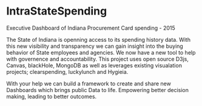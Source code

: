 # IntraStateSpending
Executive Dashboard of Indiana Procurement Card spending - 2015

The State of Indiana is openning access to its spending history data. With this new visibility and transparency we can gain insight 
into the buying behavior of State employees and agencies. We now have a new tool to help with governence and accountability.
This project uses open source D3js, Canvas, blackHole, MongoDB as well as leverages existing visualation projects; clearspending, luckylunch and Hygieia.

With your help we can build a framework to create and share new Dashboards which brings public Data to life. Empowering better decision making, leading to better outcomes.
